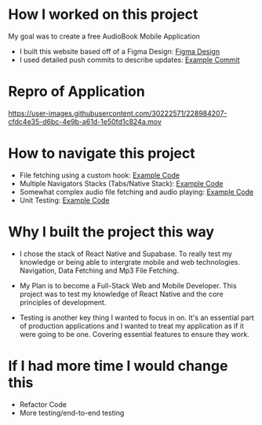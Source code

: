 # How I worked on this project

My goal was to create a free AudioBook Mobile Application

- I built this website based off of a Figma Design: [Figma Design](https://www.figma.com/community/file/1148855963126865475)
- I used detailed push commits to describe updates: [Example Commit](https://github.com/SilahicAmil/Read-a-Book/commit/069e9f95dfd339402caf6838e94ec4e5d9f44149)

# Repro of Application

https://user-images.githubusercontent.com/30222571/228984207-cfdc4e35-d6bc-4e9b-a61d-1e50fd1c824a.mov

# How to navigate this project

- File fetching using a custom hook: [Example Code](https://github.com/SilahicAmil/Read-a-Book/blob/main/hooks/useFetchData.js)
- Multiple Navigators Stacks (Tabs/Native Stack): [Example Code](https://github.com/SilahicAmil/Read-a-Book/blob/main/navigation/TabNavigation.js)
- Somewhat complex audio file fetching and audio playing: [Example Code](https://github.com/SilahicAmil/Read-a-Book/blob/main/screens/AudioPlayerScreen.js)
- Unit Testing: [Example Code](https://github.com/SilahicAmil/Read-a-Book)

# Why I built the project this way

- I chose the stack of React Native and Supabase. To really test my knowledge or being able to intergrate mobile and web technologies. Navigation, Data Fetching and Mp3 File Fetching.

- My Plan is to become a Full-Stack Web and Mobile Developer. This project was to test my knowledge of React Native and the core principles of development.

- Testing is another key thing I wanted to focus in on. It's an essential part of production applications and I wanted to treat my application as if it were going to be one. Covering essential features to ensure they work.

# If I had more time I would change this

- Refactor Code
- More testing/end-to-end testing
